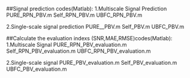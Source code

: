 ##Signal prediction codes(Matlab):
1.Multiscale Signal Prediction
PURE_RPN_PBV.m
Self_RPN_PBV.m
UBFC_RPN_PBV.m

2.Single-scale signal prediction
PURE__PBV.m
Self_PBV.m
UBFC_PBV.m

##Calculate the evaluation indexs (SNR,MAE,RMSE)codes(Matlab):
1.Multiscale Signal
PURE_RPN_PBV_evaluation.m
Self_RPN_PBV_evaluation.m
UBFC_RPN_PBV_evaluation.m

2.Single-scale signal
PURE_PBV_evaluation.m
Self_PBV_evaluation.m
UBFC_PBV_evaluation.m